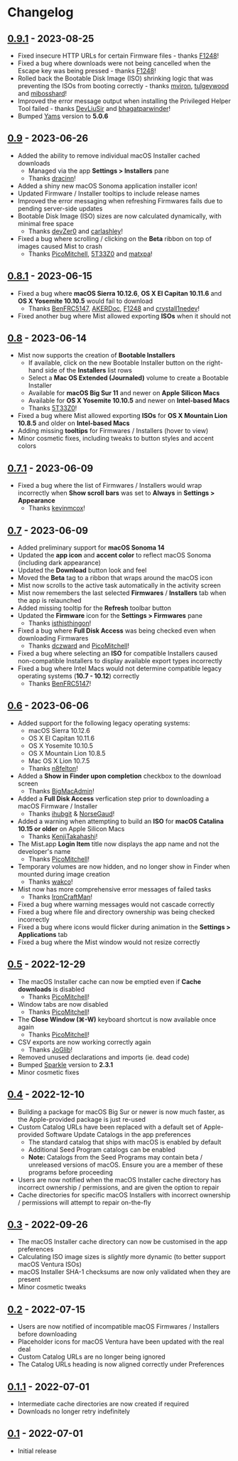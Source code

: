 # Changelog

## [0.9.1](https://github.com/ninxsoft/Mist/releases/tag/v0.9.1) - 2023-08-25

- Fixed insecure HTTP URLs for certain Firmware files - thanks [F1248](https://github.com/F1248)!
- Fixed a bug where downloads were not being cancelled when the Escape key was being pressed - thanks [F1248](https://github.com/F1248)!
- Rolled back the Bootable Disk Image (ISO) shrinking logic that was preventing the ISOs from booting correctly - thanks [mviron](https://github.com/mviron), [tulgeywood](https://github.com/tulgeywood) and [mibosshard](https://github.com/mibosshard)!
- Improved the error message output when installing the Privileged Helper Tool failed - thanks [DevLiuSir](https://github.com/DevLiuSir) and [bhagatparwinder](https://github.com/bhagatparwinder)!
- Bumped [Yams](https://github.com/jpsim/Yams) version to **5.0.6**

## [0.9](https://github.com/ninxsoft/Mist/releases/tag/v0.9) - 2023-06-26

- Added the ability to remove individual macOS Installer cached downloads
  - Managed via the app **Settings > Installers** pane
  - Thanks [dracinn](https://github.com/dracinn)!
- Added a shiny new macOS Sonoma application installer icon!
- Updated Firmware / Installer tooltips to include release names
- Improved the error messaging when refreshing Firmwares fails due to pending server-side updates
- Bootable Disk Image (ISO) sizes are now calculated dynamically, with minimal free space
  - Thanks [devZer0](https://github.com/devZer0) and [carlashley](https://github.com/carlashley)!
- Fixed a bug where scrolling / clicking on the **Beta** ribbon on top of images caused Mist to crash
  - Thanks [PicoMitchell](https://github.com/PicoMitchell), [5T33Z0](https://github.com/5T33Z0) and [matxpa](https://github.com/matxpa)!

## [0.8.1](https://github.com/ninxsoft/Mist/releases/tag/v0.8.1) - 2023-06-15

- Fixed a bug where **macOS Sierra 10.12.6**, **OS X El Capitan 10.11.6** and **OS X Yosemite 10.10.5** would fail to download
  - Thanks [BenFRC5147](https://github.com/BenFRC5147), [AKERDoc](https://github.com/AKERDoc), [F1248](https://github.com/F1248) and [crystall1nedev](https://github.com/crystall1nedev)!
- Fixed another bug where Mist allowed exporting **ISOs** when it should not

## [0.8](https://github.com/ninxsoft/Mist/releases/tag/v0.8) - 2023-06-14

- Mist now supports the creation of **Bootable Installers**
  - If available, click on the new Bootable Installer button on the right-hand side of the **Installers** list rows
  - Select a **Mac OS Extended (Journaled)** volume to create a Bootable Installer
  - Available for **macOS Big Sur 11** and newer on **Apple Silicon Macs**
  - Available for **OS X Yosemite 10.10.5** and newer on **Intel-based Macs**
  - Thanks [5T33Z0](https://github.com/5T33Z0)!
- Fixed a bug where Mist allowed exporting **ISOs** for **OS X Mountain Lion 10.8.5** and older on **Intel-based Macs**
- Adding missing **tooltips** for Firmwares / Installers (hover to view)
- Minor cosmetic fixes, including tweaks to button styles and accent colors

## [0.7.1](https://github.com/ninxsoft/Mist/releases/tag/v0.7.1) - 2023-06-09

- Fixed a bug where the list of Firmwares / Installers would wrap incorrectly when **Show scroll bars** was set to **Always** in **Settings > Appearance**
  - Thanks [kevinmcox](https://github.com/kevinmcox)!

## [0.7](https://github.com/ninxsoft/Mist/releases/tag/v0.7) - 2023-06-09

- Added preliminary support for **macOS Sonoma 14**
- Updated the **app icon** and **accent color** to reflect macOS Sonoma (including dark appearance)
- Updated the **Download** button look and feel
- Moved the **Beta** tag to a ribbon that wraps around the macOS icon
- Mist now scrolls to the active task automatically in the activity screen
- Mist now remembers the last selected **Firmwares** / **Installers** tab when the app is relaunched
- Added missing tooltip for the **Refresh** toolbar button
- Updated the **Firmware** icon for the **Settings > Firmwares** pane
  - Thanks [isthisthingon](https://isthisthingon.tech)!
- Fixed a bug where **Full Disk Access** was being checked even when downloading Firmwares
  - Thanks [dczward](https://macadmins.slack.com/team/U19TV67S6) and [PicoMitchell](https://github.com/PicoMitchell)!
- Fixed a bug where selecting an **ISO** for compatible Installers caused non-compatible Installers to display available export types incorrectly
- Fixed a bug where Intel Macs would not determine compatible legacy operating systems (**10.7 - 10.12**) correctly
  - Thanks [BenFRC5147](https://github.com/BenFRC5147)!

## [0.6](https://github.com/ninxsoft/Mist/releases/tag/v0.6) - 2023-06-06

- Added support for the following legacy operating systems:
  - macOS Sierra 10.12.6
  - OS X El Capitan 10.11.6
  - OS X Yosemite 10.10.5
  - OS X Mountain Lion 10.8.5
  - Mac OS X Lion 10.7.5
  - Thanks [n8felton](https://github.com/n8felton)!
- Added a **Show in Finder upon completion** checkbox to the download screen
  - Thanks [BigMacAdmin](https://github.com/BigMacAdmin)!
- Added a **Full Disk Access** verfication step prior to downloading a macOS Firmware / Installer
  - Thanks [ihubgit](https://github.com/ihubgit) & [NorseGaud](https://github.com/NorseGaud)!
- Added a warning when attempting to build an **ISO** for **macOS Catalina 10.15 or older** on Apple Silicon Macs
  - Thanks [KenjiTakahashi](https://github.com/KenjiTakahashi)!
- The Mist.app **Login Item** title now displays the app name and not the developer's name
  - Thanks [PicoMitchell](https://github.com/PicoMitchell)!
- Temporary volumes are now hidden, and no longer show in Finder when mounted during image creation
  - Thanks [wakco](https://github.com/wakco)!
- Mist now has more comprehensive error messages of failed tasks
  - Thanks [IronCraftMan](https://github.com/IronCraftMan)!
- Fixed a bug where warning messages would not cascade correctly
- Fixed a bug where file and directory ownership was being checked incorrectly
- Fixed a bug where icons would flicker during animation in the **Settings > Applications** tab
- Fixed a bug where the Mist window would not resize correctly

## [0.5](https://github.com/ninxsoft/Mist/releases/tag/v0.5) - 2022-12-29

- The macOS Installer cache can now be emptied even if **Cache downloads** is disabled
  - Thanks [PicoMitchell](https://github.com/PicoMitchell)!
- Window tabs are now disabled
  - Thanks [PicoMitchell](https://github.com/PicoMitchell)!
- The **Close Window (⌘-W)** keyboard shortcut is now available once again
  - Thanks [PicoMitchell](https://github.com/PicoMitchell)!
- CSV exports are now working correctly again
  - Thanks [JoGlib](https://github.com/JoGilb)!
- Removed unused declarations and imports (ie. dead code)
- Bumped [Sparkle](https://github.com/sparkle-project/Sparkle) version to **2.3.1**
- Minor cosmetic fixes

## [0.4](https://github.com/ninxsoft/Mist/releases/tag/v0.4) - 2022-12-10

- Building a package for macOS Big Sur or newer is now much faster, as the Apple-provided package is just re-used
- Custom Catalog URLs have been replaced with a default set of Apple-provided Software Update Catalogs in the app preferences
  - The standard catalog that ships with macOS is enabled by default
  - Additional Seed Program catalogs can be enabled
  - **Note:** Catalogs from the Seed Programs may contain beta / unreleased versions of macOS. Ensure you are a member of these programs before proceeding
- Users are now notified when the macOS Installer cache directory has incorrect ownership / permissions, and are given the option to repair
- Cache directories for specific macOS Installers with incorrect ownership / permissions will attempt to repair on-the-fly

## [0.3](https://github.com/ninxsoft/Mist/releases/tag/v0.3) - 2022-09-26

- The macOS Installer cache directory can now be customised in the app preferences
- Calculating ISO image sizes is _slightly_ more dynamic (to better support macOS Ventura ISOs)
- macOS Installer SHA-1 checksums are now only validated when they are present
- Minor cosmetic tweaks

## [0.2](https://github.com/ninxsoft/Mist/releases/tag/v0.2) - 2022-07-15

- Users are now notified of incompatible macOS Firmwares / Installers before downloading
- Placeholder icons for macOS Ventura have been updated with the real deal
- Custom Catalog URLs are no longer being ignored
- The Catalog URLs heading is now aligned correctly under Preferences

## [0.1.1](https://github.com/ninxsoft/Mist/releases/tag/v0.1.1) - 2022-07-01

- Intermediate cache directories are now created if required
- Downloads no longer retry indefinitely

## [0.1](https://github.com/ninxsoft/Mist/releases/tag/v0.1) - 2022-07-01

- Initial release
